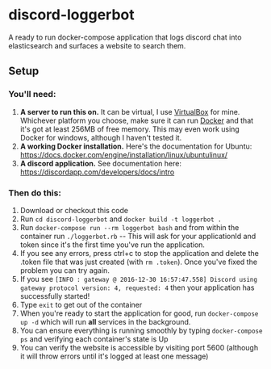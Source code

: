 # discord-loggerbot
A ready to run docker-compose application that logs discord chat into elasticsearch and surfaces a website to search them.

## Setup
### You'll need:
  1. **A server to run this on.** It can be virtual, I use [VirtualBox](https://www.virtualbox.org/wiki/VirtualBox) for mine. Whichever platform you choose, make sure it can run [Docker](https://www.docker.com/) and that it's got at least 256MB of free memory. This may even work using Docker for windows, although I haven't tested it.
  2. **A working Docker installation.** Here's the documentation for Ubuntu: https://docs.docker.com/engine/installation/linux/ubuntulinux/
  3. **A discord application.** See documentation here: https://discordapp.com/developers/docs/intro
  
### Then do this:
  1. Download or checkout this code
  2. Run `cd discord-loggerbot` and `docker build -t loggerbot .`
  3. Run `docker-compose run --rm loggerbot bash` and from within the container run `./loggerbot.rb` -- This will ask for your applicationId and token since it's the first time you've run the application.
  4. If you see any errors, press ctrl+c to stop the application and delete the .token file that was just created (with `rm .token`). Once you've fixed the problem you can try again.
  5. If you see `[INFO : gateway @ 2016-12-30 16:57:47.558] Discord using gateway protocol version: 4, requested: 4` then your application has successfully started!
  6. Type `exit` to get out of the container
  7. When you're ready to start the application for good, run `docker-compose up -d` which will run **all** services in the background.
  8. You can ensure everything is running smoothly by typing `docker-compose ps` and verifying each container's state is Up
  9. You can verify the website is accessible by visiting port 5600 (although it will throw errors until it's logged at least one message)
